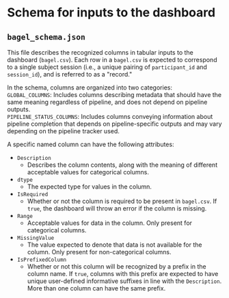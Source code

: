 # Schema for inputs to the dashboard

## `bagel_schema.json`
This file describes the recognized columns in tabular inputs to the dashboard (`bagel.csv`). Each row in a `bagel.csv` is expected to correspond to a single subject session (i.e., a unique pairing of `participant_id` and `session_id`), and is referred to as a "record."

In the schema, columns are organized into two categories:  
`GLOBAL_COLUMNS`: Includes columns describing metadata that should have the same meaning regardless of pipeline, and does not depend on pipeline outputs.  
`PIPELINE_STATUS_COLUMNS`: Includes columns conveying information about pipeline completion that depends on pipeline-specific outputs and may vary depending on the pipeline tracker used.

A specific named column can have the following attributes:
- `Description`
  - Describes the column contents, along with the meaning of different acceptable values for categorical columns.
- `dtype`
  - The expected type for values in the column.
- `IsRequired`
  - Whether or not the column is required to be present in `bagel.csv`. If `true`, the dashboard will throw an error if the column is missing.
- `Range`
  - Acceptable values for data in the column. Only present for categorical columns.
- `MissingValue`
  - The value expected to denote that data is not available for the column. Only present for non-categorical columns.
- `IsPrefixedColumn`
  - Whether or not this column will be recognized by a prefix in the column name. If `true`, columns with this prefix are expected to have unique user-defined informative suffixes in line with the  `Description`. More than one column can have the same prefix.
